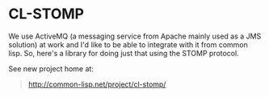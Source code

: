 # CL-STOMP #

We use ActiveMQ (a messaging service from Apache mainly used as a JMS solution) at work and I'd like to be able to integrate with it from common lisp.  So, here's a library for doing just that using the STOMP protocol.

See new project home at:

> http://common-lisp.net/project/cl-stomp/

